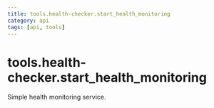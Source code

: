 ```yaml
---
title: tools.health-checker.start_health_monitoring
category: api
tags: [api, tools]
---
```


# tools.health-checker.start_health_monitoring

Simple health monitoring service.

